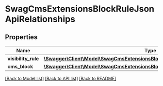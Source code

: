 # SwagCmsExtensionsBlockRuleJsonApiRelationships

## Properties
Name | Type | Description | Notes
------------ | ------------- | ------------- | -------------
**visibility_rule** | [**\Swagger\Client\Model\SwagCmsExtensionsBlockRuleJsonApiRelationshipsVisibilityRule**](SwagCmsExtensionsBlockRuleJsonApiRelationshipsVisibilityRule.md) |  | [optional] 
**cms_block** | [**\Swagger\Client\Model\SwagCmsExtensionsBlockRuleJsonApiRelationshipsCmsBlock**](SwagCmsExtensionsBlockRuleJsonApiRelationshipsCmsBlock.md) |  | [optional] 

[[Back to Model list]](../../README.md#documentation-for-models) [[Back to API list]](../../README.md#documentation-for-api-endpoints) [[Back to README]](../../README.md)

